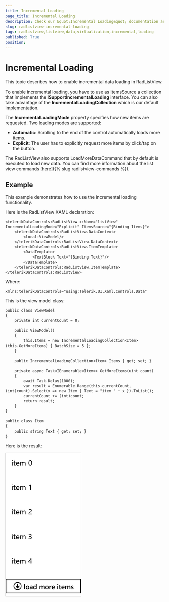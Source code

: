 ```yaml
---
title: Incremental Loading
page_title: Incremental Loading
description: Check our &quot;Incremental Loading&quot; documentation article for RadListView for UWP control.
slug: radlistview-incremental-loading
tags: radlistview,listview,data,virtualization,incremental,loading
published: True
position: 
---
```


# Incremental Loading

This topic describes how to enable incremental data loading in RadListView.

To enable incremental loading, you have to use as ItemsSource a collection that implements the **ISupportIncrementalLoading** interface. You can also take advantage of the **IncrementalLoadingCollection** which is our default implementation.

The **IncrementalLoadingMode** property specifies how new items are requested. Two loading modes are supported:

- **Automatic**: Scrolling to the end of the control automatically loads more items.
- **Explicit**: The user has to explicitly request more items by click/tap on the button.  

The RadListView also supports LoadMoreDataCommand that by default is executed to load new data. You can find more information about the list view commands [here]({% slug radlistview-commands %}).

## Example

This example demonstrates how to use the incremental loading functionality.

Here is the RadListView XAML declaration:
	
	<telerikDataControls:RadListView x:Name="listView" IncrementalLoadingMode="Explicit" ItemsSource="{Binding Items}">
		<telerikDataControls:RadListView.DataContext>
    		<local:ViewModel/>
		</telerikDataControls:RadListView.DataContext>
	    <telerikDataControls:RadListView.ItemTemplate>
	        <DataTemplate>
	            <TextBlock Text="{Binding Text}"/>
	        </DataTemplate>
	    </telerikDataControls:RadListView.ItemTemplate>
	</telerikDataControls:RadListView>

Where:

	xmlns:telerikDataControls="using:Telerik.UI.Xaml.Controls.Data"

This is the view model class:

 	public class ViewModel
    {
        private int currentCount = 0;

        public ViewModel()
        {
            this.Items = new IncrementalLoadingCollection<Item>(this.GetMoreItems) { BatchSize = 5 };
        }

        public IncrementalLoadingCollection<Item> Items { get; set; }

        private async Task<IEnumerable<Item>> GetMoreItems(uint count)
        {
            await Task.Delay(1000);
            var result = Enumerable.Range(this.currentCount, (int)count).Select(x => new Item { Text = "item " + x }).ToList();
            currentCount += (int)count;
            return result;
        }
    }

	public class Item 
    {
        public string Text { get; set; }
    }

Here is the result:

![RadListView incremental loading](images/listview-data-virtualization.png "RadListView Incremental Loading")
